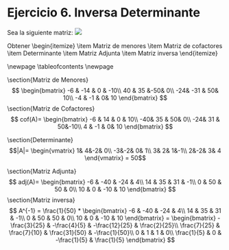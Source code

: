 # Ejercicio 6. Inversa Determinante 

Sea la siguiente matriz:
<img src="https://render.githubusercontent.com/render/math?math=A=\begin{bmatrix}1& 4&-2& 0\\
-3&-2& 0& 1\\
 3& 2& 1&-1\\
 2&-2& 3& 4
\end{bmatrix}">

Obtener 
\begin{itemize}
    \item Matriz de menores
    \item Matriz de cofactores
    \item Determinante
    \item Matriz Adjunta
    \item Matriz inversa
\end{itemize}

\newpage
\tableofcontents
\newpage

\section{Matriz de Menores}
$$
\begin{bmatrix}
-6 & -14 & 0 & -10\\
40 &  35 &-50&   0\\
-24& -31 & 50&  10\\
-4 &  -1 &  0&  10
\end{bmatrix}
$$
\section{Matriz de Cofactores}
$$
cof(A)=
\begin{bmatrix}
-6 & 14 & 0 & 10\\
-40& 35 & 50&  0\\
-24& 31 & 50&-10\\
 4 & -1 &  0& 10
\end{bmatrix}
$$

\section{Determinante}
$$|A|=
\begin{vmatrix}
 1& 4&-2& 0\\
-3&-2& 0& 1\\
 3& 2& 1&-1\\
 2&-2& 3& 4
\end{vmatrix}
= 50$$

\section{Matriz Adjunta}
$$
adj(A)=
\begin{bmatrix}
-6 & -40 & -24 &  4\\
14 &  35 &  31 & -1\\
 0 &  50 &  50 &  0\\
10 &   0 & -10 & 10
\end{bmatrix}
$$
\section{Matriz inversa}
$$
A^{-1} = \frac{1}{50} *
\begin{bmatrix}
-6 & -40 & -24 &  4\\
14 &  35 &  31 & -1\\
 0 &  50 &  50 &  0\\
10 &   0 & -10 & 10
\end{bmatrix} =
\begin{bmatrix}
-\frac{3}{25} & -\frac{4}{5} & -\frac{12}{25} &  \frac{2}{25}\\
\frac{7}{25} &  \frac{7}{10} &  \frac{31}{50} & -\frac{1}{50}\\
 0 &  1 &  1 &  0\\
\frac{1}{5} &   0 & -\frac{1}{5} & \frac{1}{5}
\end{bmatrix}
$$
